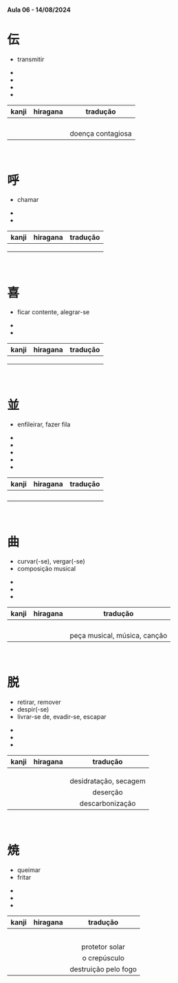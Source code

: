 #### Aula 06 - 14/08/2024


# 伝
- transmitir

<ul><li></li><li></li><li></li><li></li></ul>

| kanji | hiragana | tradução |
|:---:|:---:|:---:|
|  |  |  |
|  |  |  |
|  |  |  |
|  |  |  |
|  |  | doença contagiosa |

<br>


# 呼
- chamar

<ul><li></li><li></li></ul>

| kanji | hiragana | tradução |
|:---:|:---:|:---:|
|  |  |  |
|  |  |  |
|  |  |  |

<br>


# 喜
- ficar contente, alegrar-se

<ul><li></li><li></li></ul>

| kanji | hiragana | tradução |
|:---:|:---:|:---:|
|  |  |  |
|  |  |  |
|  |  |  |

<br>


# 並
- enfileirar, fazer fila

<ul><li></li><li></li><li></li><li></li><li></li></ul>

| kanji | hiragana | tradução |
|:---:|:---:|:---:|
|  |  |  |
|  |  |  |
|  |  |  |
|  |  |  |

<br>


# 曲
<ul><li>curvar(-se), vergar(-se)</li><li>composição musical</li></ul>

<ul><li></li><li></li><li></li></ul>

| kanji | hiragana | tradução |
|:---:|:---:|:---:|
|  |  |  |
|  |  |  |
|  |  |  |
|  |  |  |
|  |  | peça musical, música, canção |

<br>


# 脱
<ul><li>retirar, remover</li><li>despir(-se)</li><li>livrar-se de, evadir-se, escapar</li></ul>

<ul><li></li><li></li><li></li></ul>

| kanji | hiragana | tradução |
|:---:|:---:|:---:|
|  |  |  |
|  |  |  |
|  |  |  |
|  |  | desidratação, secagem |
|  |  | deserção |
|  |  | descarbonização |

<br>


# 焼
<ul><li>queimar</li><li>fritar</li></ul>

<ul><li></li><li></li><li></li></ul>

| kanji | hiragana | tradução |
|:---:|:---:|:---:|
|  |  |  |
|  |  |  |
|  |  |  |
|  |  |  |
|  |  |  |
|  |  | protetor solar |
|  |  | o crepúsculo |
|  |  | destruição pelo fogo |